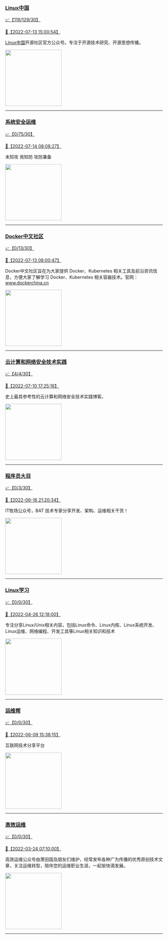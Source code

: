 
### [Linux中国](http://wechat.doonsec.com/wechat_echarts/?biz=MjM5NjQ4MjYwMQ==)

[:chart_with_upwards_trend:【119/129/30】](http://wechat.doonsec.com/wechat_echarts/?biz=MjM5NjQ4MjYwMQ==)

[:camera_flash:【2022-07-13 15:00:54】](https://mp.weixin.qq.com/s?__biz=MjM5NjQ4MjYwMQ==&mid=2664659278&idx=1&sn=bf8099ae92080e6ac1ac3e6d31f2a142&chksm=bdcf42088ab8cb1efcbcae5ade8e62f4aa90ac11639aba552bf3b0cd8030592fe76726d78de1&scene=27&key=10cf53547534d2b54aba2fb58a6787d306ee94f354c5bbff096263084ee0afc7243b40eeeaf4c016e44ba884981092e0836cbb33d93f574fc54bac68b41665539372bb3038d40303d897bb77f711bec66080267b541028bada89ff21b212b04c785210fc468d471c82f1e116dcd02d45afb2848c54aeb07f36e8ee3853e0133c&ascene=15&uin=MTA3Mzc3OTIzNQ%3D%3D&devicetype=Windows+Server+2016+x64&version=6307001e&lang=zh_CN&session_us=gh_e7e71fe92c19&exportkey=AYYMi32jtxZyEnUKBMDYNws%3D&acctmode=0&pass_ticket=%2Fod5UXkaG2IzKplnNsHjBesRerlk3BkbbVvCoqjJvk1FM%2FCx3xxASN2SOQ%2FP7uY5&wx_header=0&fontgear=2&scene=27#wechat_redirect)

[Linux中国](https://linux.cn/)开源社区官方公众号。专注于开源技术研究、开源思想传播。

<img align="top" width="180" src="http://open.weixin.qq.com/qr/code?username=gh_52ef55f8adfd" alt="" />

---


### [系统安全运维](http://wechat.doonsec.com/wechat_echarts/?biz=Mzk0NjE0NDc5OQ==)

[:chart_with_upwards_trend:【0/75/30】](http://wechat.doonsec.com/wechat_echarts/?biz=Mzk0NjE0NDc5OQ==)

[:camera_flash:【2022-07-14 08:08:27】](https://mp.weixin.qq.com/s?__biz=Mzk0NjE0NDc5OQ==&mid=2247504829&idx=1&sn=1fa9ed4ad21a16a8751356be7f25e1cd&chksm=c30800cdf47f89dbc71251a03425e9674fa6e83688d8f9c92718a7f8d5f7a399e1a03e81bf84&scene=27#wechat_redirect)

未知攻 焉知防 攻防兼备

<img align="top" width="180" src="http://open.weixin.qq.com/qr/code?username=gh_2c298b630170" alt="" />

---


### [Docker中文社区](http://wechat.doonsec.com/wechat_echarts/?biz=MzI1NzI5NDM4Mw==)

[:chart_with_upwards_trend:【0/13/30】](http://wechat.doonsec.com/wechat_echarts/?biz=MzI1NzI5NDM4Mw==)

[:camera_flash:【2022-07-13 08:00:47】](https://mp.weixin.qq.com/s?__biz=MzI1NzI5NDM4Mw==&mid=2247491969&idx=1&sn=eabc371b61a087c3f78a019a8a837f53&chksm=ea1b08c1dd6c81d700401af8f4835d2d3a1d5ed3d055997204992fb737c78e99712e7c228fe9&scene=27#wechat_redirect)

Docker中文社区旨在为大家提供 Docker、Kubernetes 相关工具及前沿资讯信息，方便大家了解学习 Docker、Kubernetes 相关容器技术。官网：www.dockerchina.cn

<img align="top" width="180" src="http://open.weixin.qq.com/qr/code?username=gh_8620cb9f61a5" alt="" />

---


### [云计算和网络安全技术实践](http://wechat.doonsec.com/wechat_echarts/?biz=MzA3MjM5MDc2Nw==)

[:chart_with_upwards_trend:【4/4/30】](http://wechat.doonsec.com/wechat_echarts/?biz=MzA3MjM5MDc2Nw==)

[:camera_flash:【2022-07-10 17:25:16】](https://mp.weixin.qq.com/s?__biz=MzA3MjM5MDc2Nw==&mid=2650746961&idx=1&sn=325d776e58e389f1e7f1c151147aac25&chksm=87149151b063184776b1d7fc38785c7b4ad40b1aed8db671c584d834cbdea9cdc295bb822f26&scene=27&key=2ef3f3b1a43fbd0516325eaf5911aa0c2adbe51e7890262fcfecc1eabf4b89c46ae299dade49e0d95aaebdb0bc38b06cef8e27d8272a09465a0b66f0782789ef592334f33c4c72c4bf60fd08fe283b5cc1fddd9fa2fe5caed1aa39cc9858995990bd0b6df6a97bc48cca42e6f74523d924a449eb8f28c61f5e2a13b0da9bf98c&ascene=15&uin=NTY2NTA4NjQ%3D&devicetype=Windows+Server+2016+x64&version=6307001e&lang=zh_CN&session_us=gh_21e38c4b4ad1&exportkey=A3LOCxcApjjpjKkytdhivHg%3D&acctmode=0&pass_ticket=qu26VflhuuMoIqeCAVmtybovWTSf0s8n4MUi8Y9Vqpg0hr1nVMHIVLhP0R2xoiYy&wx_header=0&fontgear=2&scene=27#wechat_redirect)

史上最具参考性的云计算和网络安全技术实践博客。

<img align="top" width="180" src="http://open.weixin.qq.com/qr/code?username=gh_34d6b0cb5633" alt="" />

---


### [程序员大目](http://wechat.doonsec.com/wechat_echarts/?biz=MzI4ODQ3NjE2OA==)

[:chart_with_upwards_trend:【0/3/30】](http://wechat.doonsec.com/wechat_echarts/?biz=MzI4ODQ3NjE2OA==)

[:camera_flash:【2022-06-16 21:20:34】](https://mp.weixin.qq.com/s?__biz=MzI4ODQ3NjE2OA==&mid=2247499694&idx=1&sn=901907273184ea988cf31af72fd86f1c&chksm=ec3f62c9db48ebdf48ca868e2525dbad30a4855650432e4baec1da630dea699deab1ff7b2927&scene=27&key=4a4903f8ef6b840acc44ba62b0f7a49c8a9f83ae2d7316d353363bb3bee938575c9d473ecab0afa1701cf6fdb4b5b90232c398a4f2efe67b44bd8fc60e4c746b9bd2bab4a0f9cca0135c8db6bc0a50582d32631e6da855de03ff8226d65f5006b6ad2c4944643ffb008fcdeb1609a96a7e2e130739fe71672b2cee0f2084ef54&ascene=15&uin=NTY2NTA4NjQ%3D&devicetype=Windows+Server+2016+x64&version=63060012&lang=zh_CN&session_us=gh_361672e49447&exportkey=A5woQN7z5ry3uEvapmyXNUs%3D&acctmode=0&pass_ticket=nZrz02I0y6P9WXs6vpWnCa%2Fa80Hb%2BxLXwyKbWKhwB5ugyCYe%2F%2BpE0vICnX1mksjf&wx_header=0&fontgear=2&scene=27#wechat_redirect)

IT牧场公众号，BAT 技术专家分享开发、架构、运维相关干货！

<img align="top" width="180" src="http://open.weixin.qq.com/qr/code?username=gh_e6849e368b5f" alt="" />

---


### [Linux学习](http://wechat.doonsec.com/wechat_echarts/?biz=MzI4MDEwNzAzNg==)

[:chart_with_upwards_trend:【0/0/30】](http://wechat.doonsec.com/wechat_echarts/?biz=MzI4MDEwNzAzNg==)

[:camera_flash:【2022-04-26 12:18:00】](https://mp.weixin.qq.com/s?__biz=MzI4MDEwNzAzNg==&mid=2649456825&idx=1&sn=33d6c566ad1cd306d0616d076a326677&chksm=f3a2a1cac4d528dcbb39e8ebe425eac2b64013a7dc1def3470e3a87b5cd0c8777f54fd96d02e&scene=27&key=7587a6a30786f15509afeebccb4eb5f65cd084708cc4ee6b411403d5ad24811377c7209c327015dc1795128f5bd77d54f1b1d0e152e1bd23b0366c40b7e821ea19d1f46edf6642f5161716839158517ac06e20b5df6801aae4209f9cafca5e052e9ed2c71d65c9deb38eb3fcc5ba82980eada007cad113479674023d04365cf7&ascene=0&uin=MTM1NzU2MDQ1OQ%3D%3D&devicetype=Windows+Server+2016+x64&version=6305002e&lang=zh_CN&exportkey=A0qGwVIJVt%2BsqIMjMy1Olng%3D&acctmode=0&pass_ticket=D9t3mf7oXHjY8qg%2BQEQO0Bv9BJhhbGYOWhqaTktb7pKzLOvzchOf0VBdymQWrgnw&wx_header=0&fontgear=2&scene=27#wechat_redirect)

专注分享Linux/Unix相关内容，包括Linux命令、Linux内核、Linux系统开发、Linux运维、网络编程、开发工具等Linux相关知识和技术

<img align="top" width="180" src="http://open.weixin.qq.com/qr/code?username=gh_cb990d3ccd5f" alt="" />

---


### [运维帮](http://wechat.doonsec.com/wechat_echarts/?biz=MzA3MzYwNjQ3NA==)

[:chart_with_upwards_trend:【0/0/30】](http://wechat.doonsec.com/wechat_echarts/?biz=MzA3MzYwNjQ3NA==)

[:camera_flash:【2022-06-09 15:38:15】](https://mp.weixin.qq.com/s?__biz=MzA3MzYwNjQ3NA==&mid=2651301005&idx=1&sn=591c720a722d1091269049b822fa468b&chksm=84ff70a8b388f9beca2bbd95f4aa3fe7cb5fcb95b2b822a01b29b2a778b1a50d3ae19a0f9b3b&scene=27&key=3820ae6439ecdd67569d451dccff2df72725e4e22c34cf0a6ddd9a37045228bd9e958856d57127a3f0f2522acca0e50d1b9db03eea86dde0680fbf05e411e63a283bfecaed40196b0ed89737b29cc623c841187edc0bd2d4550f25978018b7b304803ce91e21d90c852d7aba839600f479f9b865321cb8c5435b0cd4edb5a8b0&ascene=15&uin=NTY2NTA4NjQ%3D&devicetype=Windows+Server+2016+x64&version=63060012&lang=zh_CN&session_us=gh_fc624022782d&exportkey=AxkXZwZaGn73CaYoM3ekAIk%3D&acctmode=0&pass_ticket=LY1K1kgm7M57xazR8DnzDx%2BiXiK1JFuyFgS5dcc8bbJqloaGfg67cPFCEdwYtoyz&wx_header=0&fontgear=2&scene=27#wechat_redirect)

互联网技术分享平台

<img align="top" width="180" src="http://open.weixin.qq.com/qr/code?username=gh_445a39329cd8" alt="" />

---


### [高效运维](http://wechat.doonsec.com/wechat_echarts/?biz=MzA4Nzg5Nzc5OA==)

[:chart_with_upwards_trend:【0/0/30】](http://wechat.doonsec.com/wechat_echarts/?biz=MzA4Nzg5Nzc5OA==)

[:camera_flash:【2022-03-24 07:10:00】](https://mp.weixin.qq.com/s?__biz=MzA4Nzg5Nzc5OA==&mid=2651710761&idx=1&sn=69a95380544a67d4cba59919996e5802&chksm=8bcb2680bcbcaf96ad7cbda1ca595221da032191abeee0c48af7cf9225bb376192de35f08dec&scene=27#wechat_redirect)

高效运维公众号由萧田国及朋友们维护，经常发布各种广为传播的优秀原创技术文章，关注运维转型，陪伴您的运维职业生涯，一起愉快滴发展。

<img align="top" width="180" src="http://open.weixin.qq.com/qr/code?username=gh_0fdeda7cb50a" alt="" />

---

